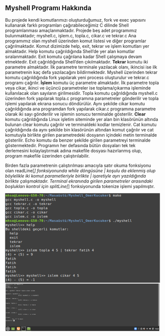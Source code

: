 ## Myshell Programı Hakkında
Bu projede kendi komutlarımızı oluşturduğumuz, fork ve exec yapısını kullanarak farklı
programları çağırabileceğimiz C dilinde Shell programlanması amaçlanmaktadır. Projede beş
adet programımız bulunmaktadır; myshell.c, işlem.c, topla.c, cikar.c ve tekrar.c
Ana programımız olan myshell üzerinden komut listesi ve diğer programlar çağrılmaktadır.
Komut dizimizde help, exit, tekrar ve işlem komutları yer almaktadır. Help komutu
çağrıldığında Shell’de yer alan komutlar sıralanmaktadır. Exit komutu çağrılana kadar Shell
çalışmaya devam etmektedir. Exit çağrıldığında Shell’den çıkılmaktadır.
**Tekrar** komutu iki parametre almaktadır. İlk parametre terminale yazılacak olanı, ikincisi ise
ilk parametrenin kaç defa yazılacağını bildirmektedir. Myshell üzerinden tekrar komutu
çağrıldığında fork yapılarak yeni process oluşturulur ve tekrar.c programı çağrılır.
**İşlem** komutu üç parametre almaktadır. İlk parametre topla veya cikar, ikinci ve üçüncü
parametreler ise toplama/çıkarma işleminde kullanılacak olan sayıların girilmesidir. Topla
komutu çağrıldığında myshell.c üzerinden fork yapılarak topla.c programına parametreler
gönderilir ve topla işlemi yapılarak ekrana sonucu döndürülür. Aynı şekilde cikar komutu
çağrıldığında ana programdan fork yapılarak cikar.c programına parametre olarak iki sayı
gönderilir ve işlemin sonucu terminalde gösterilir.
**Clear** komutu çağrıldığında Linux işletim siteminde yer alan bin klasörünün altında bulunan
clear komutu çağrılır ve terminaldeki kodlar temizlenir. Cat komutu çağrıldığında da aynı
şekilde bin klasörünün altından komut çağrılır ve cat komutuyla birlikte girilen parametredeki
dosyanın içindeki metin terminalde gösterilir. Echo komutu da benzer şekilde girilen
parametreyi terminalde göstermektedir.
Programın her defasında bütün dosyaları tek tek derlemesini kolaylaştırmak adına makefile
dosyası hazırlanmış olup, program makefile üzerinden çalıştırılabilir.

Birden fazla parametrenin çalıştırılması amacıyla satır okuma fonksiyonu olan readLine[*]
fonksiyonunda while döngüsüne | koşulu da eklenmiş olup böylelikle iki komut parametleriyle
birlikte | işaretiyle ayrı yazıldığında birlikte çalışmaktadır.
Terminal ekranında girilen parametreler arasındaki boşlukları kontrol için splitLine[*]
fonksiyonunda tokenize işlemi yapılmıştır.

![SS1](http://github.com/omerkucuker/MyShell/blob/main/screens/myshell_ss.png)
![SS2](http://github.com/omerkucuker/MyShell/blob/main/screens/myshell_catkomutu.PNG)


